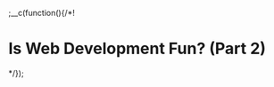 ;__c(function(){/*!

# Is Web Development Fun? (Part 2)



[//]: # (@~|is-webdev-fun-part-2|~@)

*/});